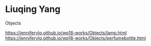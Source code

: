 # Liuqing Yang

Objects

https://jenniferylq.github.io/wp18-works/Objects/lamp.html
https://jenniferylq.github.io/wp18-works/Objects/perfumebottle.html

